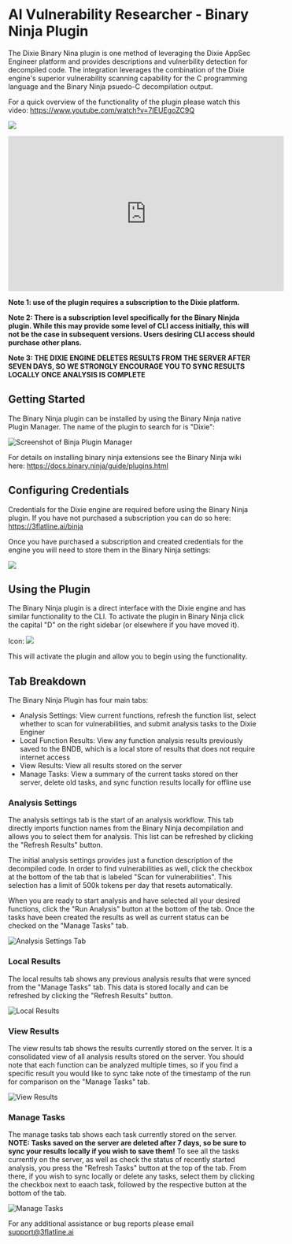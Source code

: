 # AI Vulnerability Researcher - Binary Ninja Plugin

The Dixie Binary Nina plugin is one method of leveraging the Dixie AppSec Engineer platform and provides descriptions and vulnerbility detection for decompiled code. The integration leverages the combination of the Dixie engine's superior vulnerability scanning capability for the C programming language and the Binary Ninja psuedo-C decompilation output.

For a quick overview of the functionality of the plugin please watch this video: 
https://www.youtube.com/watch?v=7IEUEgoZC9Q

![]("https://docs.3flatline.ai/includes/binja_screenshot.png")

<iframe width="560" height="315" src="https://www.youtube.com/embed/7IEUEgoZC9Q?si=GR2n--D91FaBjA4a" title="YouTube video player" frameborder="0" allow="accelerometer; autoplay; clipboard-write; encrypted-media; gyroscope; picture-in-picture; web-share" referrerpolicy="strict-origin-when-cross-origin" allowfullscreen></iframe>

**Note 1: use of the plugin requires a subscription to the Dixie platform.**

**Note 2: There is a subscription level specifically for the Binary Ninjda plugin. While this may provide some level of CLI access initially, this will not be the case in subsequent versions. Users desiring CLI access should purchase other plans.**

**Note 3: THE DIXIE ENGINE DELETES RESULTS FROM THE SERVER AFTER SEVEN DAYS, SO WE STRONGLY ENCOURAGE YOU TO SYNC RESULTS LOCALLY ONCE ANALYSIS IS COMPLETE**

## Getting Started

The Binary Ninja plugin can be installed by using the Binary Ninja native Plugin Manager. The name of the plugin to search for is "Dixie":

![Screenshot of Binja Plugin Manager]("https://docs.3flatline.ai/includes/binja_plugin_manager.png")

For details on installing binary ninja extensions see the Binary Ninja wiki here: https://docs.binary.ninja/guide/plugins.html

## Configuring Credentials

Credentials for the Dixie engine are required before using the Binary Ninja plugin. If you have not purchased a subscription you can do so here: https://3flatline.ai/binja

Once you have purchased a subscription and created credentials for the engine you will need to store them in the Binary Ninja settings:

![]("https://docs.3flatline.ai/includes/binja_settings.png)

## Using the Plugin

The Binary Ninja plugin is a direct interface with the Dixie engine and has similar functionality to the CLI. To activate the plugin in Binary Ninja click the capital "D" on the right sidebar (or elsewhere if you have moved it).

Icon:
![](https://docs.3flatline.ai/includes/binja_activate.png)

This will activate the plugin and allow you to begin using the functionality.

## Tab Breakdown

The Binary Ninja Plugin has four main tabs:

- Analysis Settings: View current functions, refresh the function list, select whether to scan for vulnerabilities, and submit analysis tasks to the Dixie Enginer
- Local Function Results: View any function analysis results previously saved to the BNDB, which is a local store of results that does not require internet access
- View Results: View all results stored on the server
- Manage Tasks: View a summary of the current tasks stored on ther server, delete old tasks, and sync function results locally for offline use

### Analysis Settings

The analysis settings tab is the start of an analysis workflow. This tab directly imports function names from the Binary Ninja decompilation and allows you to select them for analysis.  This list can be refreshed by clicking the "Refresh Results" button.

The initial analysis settings provides just a function description of the decompiled code. In order to find vulnerabilities as well, click the checkbox at the bottom of the tab that is labeled "Scan for vulnerabilities". This selection has a limit of 500k tokens per day that resets automatically.

When you are ready to start analysis and have selected all your desired functions, click the "Run Analysis" button at the bottom of the tab. Once the tasks have been created the results as well as current status can be checked on the "Manage Tasks" tab.

![Analysis Settings Tab](https://docs.3flatline.ai/includes/analysis_settings.png)

### Local Results

The local results tab shows any previous analysis results that were synced from the "Manage Tasks" tab. This data is stored locally and can be refreshed by clicking the "Refresh Results" button.

![Local Results](https://docs.3flatline.ai/includes/local_function_results.png)

### View Results

The view results tab shows the results currently stored on the server.  It is a consolidated view of all analysis results stored on the server. You should note that each function can be analyzed multiple times, so if you find a specific result you would like to sync take note of the timestamp of the run for comparison on the "Manage Tasks" tab.

![View Results](https://docs.3flatline.ai/includes/view_results.png)

### Manage Tasks

The manage tasks tab shows each task currently stored on the server.  **NOTE: Tasks saved on the server are deleted after 7 days, so be sure to sync your results locally if you wish to save them!** To see all the tasks currently on the server, as well as check the status of recently started analysis, you press the "Refresh Tasks" button at the top of the tab.  From there, if you wish to sync locally or delete any tasks, select them by clicking the checkbox next to eaach task, followed by the respective button at the bottom of the tab.

![Manage Tasks](https://docs.3flatline.ai/includes/manage_tasks.png)


For any additional assistance or bug reports please email support@3flatline.ai
